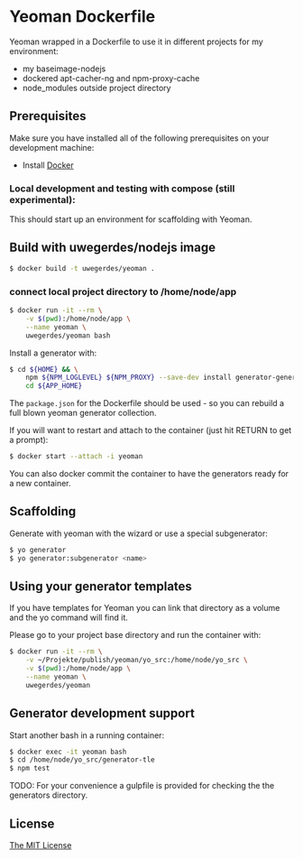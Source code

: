 # Yeoman Dockerfile

Yeoman wrapped in a Dockerfile to use it in different projects for my environment:

* my baseimage-nodejs
* dockered apt-cacher-ng and npm-proxy-cache
* node_modules outside project directory

## Prerequisites

Make sure you have installed all of the following prerequisites on your development machine:

* Install [Docker](https://docs.docker.com/installation/#installation)

### Local development and testing with compose (still experimental):

This should start up an environment for scaffolding with Yeoman.

## Build with uwegerdes/nodejs image

```bash
$ docker build -t uwegerdes/yeoman .
```

### connect local project directory to /home/node/app

```bash
$ docker run -it --rm \
	-v $(pwd):/home/node/app \
	--name yeoman \
	uwegerdes/yeoman bash
```

Install a generator with:

```bash
$ cd ${HOME} && \
	npm ${NPM_LOGLEVEL} ${NPM_PROXY} --save-dev install generator-generator && \
	cd ${APP_HOME}
```

The `package.json` for the Dockerfile should be used - so you can rebuild a full blown yeoman generator collection.

If you will want to restart and attach to the container (just hit RETURN to get a prompt):

```bash
$ docker start --attach -i yeoman
```

You can also docker commit the container to have the generators ready for a new container.

## Scaffolding

Generate with yeoman with the wizard or use a special subgenerator:

```bash
$ yo generator
$ yo generator:subgenerator <name>
```

## Using your generator templates

If you have templates for Yeoman you can link that directory as a volume and the yo command will find it.

Please go to your project base directory and run the container with:

```bash
$ docker run -it --rm \
	-v ~/Projekte/publish/yeoman/yo_src:/home/node/yo_src \
	-v $(pwd):/home/node/app \
	--name yeoman \
	uwegerdes/yeoman
```

## Generator development support

Start another bash in a running container:

```bash
$ docker exec -it yeoman bash
$ cd /home/node/yo_src/generator-tle
$ npm test
```

TODO: For your convenience a gulpfile is provided for checking the the generators directory.

## License

[The MIT License](LICENSE.md)
